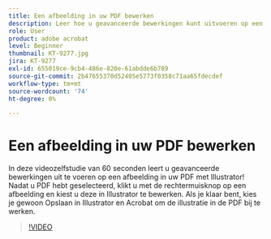 ```yaml
---
title: Een afbeelding in uw PDF bewerken
description: Leer hoe u geavanceerde bewerkingen kunt uitvoeren op een afbeelding in uw PDF met Illustrator
role: User
product: adobe acrobat
level: Beginner
thumbnail: KT-9277.jpg
jira: KT-9277
exl-id: 655019ce-9cb4-486e-820e-61abdde6b789
source-git-commit: 2b47655370d52405e5773f0358c71aa65fdecdef
workflow-type: tm+mt
source-wordcount: '74'
ht-degree: 0%

---
```


# Een afbeelding in uw PDF bewerken

In deze videozelfstudie van 60 seconden leert u geavanceerde bewerkingen uit te voeren op een afbeelding in uw PDF met Illustrator! Nadat u PDF hebt geselecteerd, klikt u met de rechtermuisknop op een afbeelding en kiest u deze in Illustrator te bewerken. Als je klaar bent, kies je gewoon Opslaan in Illustrator en Acrobat om de illustratie in de PDF bij te werken.

>[!VIDEO](https://video.tv.adobe.com/v/338277?quality=12&learn=on&hidetitle=true)
